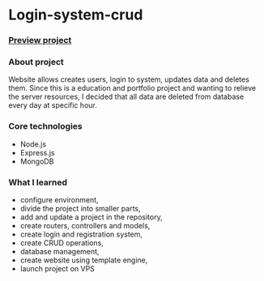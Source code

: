 # Login-system-crud
### [Preview project](https://bit.ly/3680hKa)

### About project  
Website allows creates users, login to system, updates data and deletes them.
Since this is a education and portfolio project and wanting to relieve the server resources, I decided that all data are deleted from database every day at specific hour.

### Core technologies  
* Node.js  
* Express.js  
* MongoDB  

### What I learned  
* configure environment,  
* divide the project into smaller parts,  
* add and update a project in the repository,  
* create routers, controllers and models,  
* create login and registration system,  
* create CRUD operations,  
* database management,  
* create website using template engine,  
* launch project on VPS  

